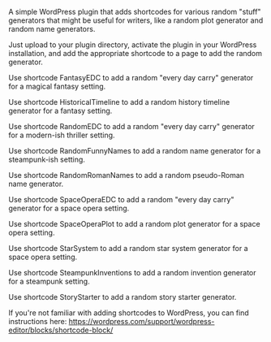 A simple WordPress plugin that adds shortcodes for various random "stuff" generators that might be useful for writers, like a random plot generator and random name generators.

Just upload to your plugin directory, activate the plugin in your WordPress installation, and add the appropriate shortcode to a page to add the random generator.

Use shortcode FantasyEDC to add a random "every day carry" generator for a magical fantasy setting.

Use shortcode HistoricalTimeline to add a random history timeline generator for a fantasy setting.

Use shortcode RandomEDC to add a random "every day carry" generator for a modern-ish thriller setting.

Use shortcode RandomFunnyNames to add a random name generator for a steampunk-ish setting.

Use shortcode RandomRomanNames to add a random pseudo-Roman name generator.

Use shortcode SpaceOperaEDC to add a random "every day carry" generator for a space opera setting.

Use shortcode SpaceOperaPlot to add a random plot generator for a space opera setting.

Use shortcode StarSystem to add a random star system generator for a space opera setting.

Use shortcode SteampunkInventions to add a random invention generator for a steampunk setting.

Use shortcode StoryStarter to add a random story starter generator.

If you're not familiar with adding shortcodes to WordPress, you can find instructions here:
https://wordpress.com/support/wordpress-editor/blocks/shortcode-block/
